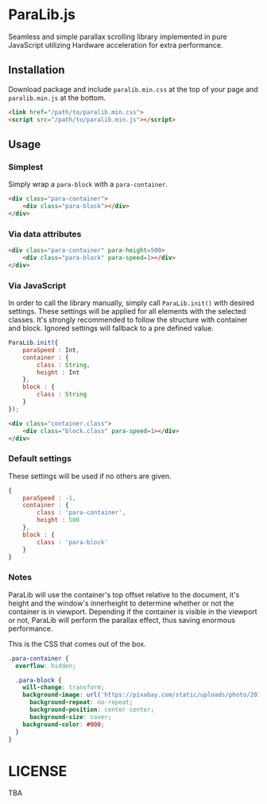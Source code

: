 ParaLib.js
===========

Seamless and simple parallax scrolling library implemented in pure JavaScript utilizing Hardware acceleration for extra performance.

## Installation

Download package and include `paralib.min.css` at the top of your page and `paralib.min.js` at the bottom.

```html
<link href="/path/to/paralib.min.css">
<script src="/path/to/paralib.min.js"></script>
```

## Usage

### Simplest

Simply wrap a `para-block` with a `para-container`.

```html
<div class="para-container">
	<div class="para-block"></div>
</div>
```

### Via data attributes

```html
<div class="para-container" para-height=500>
	<div class="para-block" para-speed=1></div>
</div>
```

### Via JavaScript

In order to call the library manually, simply call `ParaLib.init()` with desired settings. These settings will be applied for all elements with the selected classes. It's strongly recommended to follow the structure with container and block. Ignored settings will fallback to a pre defined value.

```javascript
ParaLib.init({
	paraSpeed : Int,
	container : {
		class : String,
		height : Int
	},
	block : {
		class : String
	}
});
```

```html
<div class="container.class">
	<div class="block.class" para-speed=1></div>
</div>
```

### Default settings

These settings will be used if no others are given.

```javascript
{
	paraSpeed : -1,
	container : {
		class : 'para-container',
		height : 500
	},
	block : {
		class : 'para-block'
	}
}
```



### Notes

ParaLib will use the container's top offset relative to the document, it's height and the window's innerheight to determine whether or not the container is in viewport. Depending if the container is visible in the viewport or not, ParaLib will perform the parallax effect, thus saving enormous performance.

This is the CSS that comes out of the box.

```css
.para-container {
  overflow: hidden;

  .para-block {
    will-change: transform;
    background-image: url('https://pixabay.com/static/uploads/photo/2015/06/03/14/24/ladybug-796481_960_720.jpg');
	  background-repeat: no-repeat;
	  background-position: center center;
	  background-size: cover;
    background-color: #000;
  }
}
```


LICENSE
=======

TBA